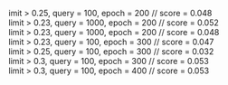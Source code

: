 imit > 0.25, query = 100, epoch = 200 // score = 0.048  
limit > 0.23, query = 1000, epoch = 200 // score = 0.052  
limit > 0.23, query = 1000, epoch = 200 // score = 0.048    
limit > 0.23, query = 100, epoch = 300 // score = 0.047   
limit > 0.25, query = 100, epoch = 300 // score = 0.032   
limit > 0.3, query = 100, epoch = 300 // score = 0.053    
limit > 0.3, query = 100, epoch = 400 // score = 0.053    
    
